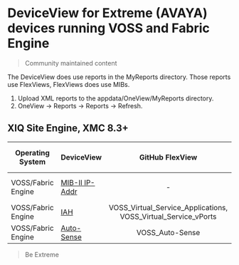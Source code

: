 # DeviceView for Extreme (AVAYA) devices running VOSS and Fabric Engine
>Community maintained content

The DeviceView does use reports in the MyReports directory. Those reports use FlexViews, FlexViews does use MIBs.

1. Upload XML reports to the appdata/OneView/MyReports directory.
2. OneView -> Reports -> Reports -> Refresh.

## XIQ Site Engine, XMC 8.3+


| Operating System | DeviceView   | GitHub FlexView   | XMC Build-in FlexView | Example   |
| ------- | ------------ |:----------:|:----------------:| --------- |
| VOSS/Fabric Engine |[MIB-II IP-Addr](xml/DeviceViewVossMIB2IP.xml?raw=true)| - | MIB-2 IP Address Table |[png](sample/DeviceViewVossMIB2IP.PNG?raw=true)|
| VOSS/Fabric Engine |[IAH](xml/DeviceViewVossIAH.xml?raw=true)| VOSS_Virtual_Service_Applications, VOSS_Virtual_Service_vPorts | - |[png](sample/DeviceViewVossIAH.PNG?raw=true)|
| VOSS/Fabric Engine |[Auto-Sense](xml/DeviceViewVossAutoSense.xml?raw=true)| VOSS_Auto-Sense | - |[png](sample/DeviceViewVossAutoSense.PNG?raw=true)|

>Be Extreme
